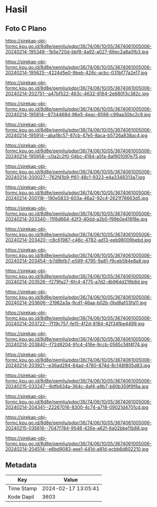# Hasil

## Foto C Plano

https://sirekap-obj-formc.kpu.go.id/8d8e/pemilu/pdpr/36/74/06/10/05/3674061005006-20240214-195348--1b5e720d-bbf8-4a92-a027-66ec2a8a0fb3.jpg

https://sirekap-obj-formc.kpu.go.id/8d8e/pemilu/pdpr/36/74/06/10/05/3674061005006-20240214-195625--4224d5e0-9beb-426c-acbc-031bf77a2e17.jpg

https://sirekap-obj-formc.kpu.go.id/8d8e/pemilu/pdpr/36/74/06/10/05/3674061005006-20240214-202751--a47bf522-463c-4632-8164-2e680f3c382c.jpg

https://sirekap-obj-formc.kpu.go.id/8d8e/pemilu/pdpr/36/74/06/10/05/3674061005006-20240214-195814--8734468d-96e5-4eac-8598-c99aa30bc2c9.jpg

https://sirekap-obj-formc.kpu.go.id/8d8e/pemilu/pdpr/36/74/06/10/05/3674061005006-20240214-195914--aba18c57-87cb-47e5-8aca-b5726a838ac4.jpg

https://sirekap-obj-formc.kpu.go.id/8d8e/pemilu/pdpr/36/74/06/10/05/3674061005006-20240214-195958--c0a2c2f0-04bc-4184-a5fa-8af901097e75.jpg

https://sirekap-obj-formc.kpu.go.id/8d8e/pemilu/pdpr/36/74/06/10/05/3674061005006-20240214-200027--762f41b9-ff61-48c1-9323-e4a3348313a7.jpg

https://sirekap-obj-formc.kpu.go.id/8d8e/pemilu/pdpr/36/74/06/10/05/3674061005006-20240214-200118--190e5833-603a-46a2-92c4-2621f76663d5.jpg

https://sirekap-obj-formc.kpu.go.id/8d8e/pemilu/pdpr/36/74/06/10/05/3674061005006-20240214-203340--11f8d664-42f3-40dd-a2b0-f99b0e416f8e.jpg

https://sirekap-obj-formc.kpu.go.id/8d8e/pemilu/pdpr/36/74/06/10/05/3674061005006-20240214-203420--c8c61987-c46c-4782-ad13-eeb98009bebd.jpg

https://sirekap-obj-formc.kpu.go.id/8d8e/pemilu/pdpr/36/74/06/10/05/3674061005006-20240214-203454--b7d9bfb7-e599-4795-9a81-f9ceb584e8a8.jpg

https://sirekap-obj-formc.kpu.go.id/8d8e/pemilu/pdpr/36/74/06/10/05/3674061005006-20240214-203526--f279fa27-6fc4-4775-a7d2-db96dd219b8d.jpg

https://sirekap-obj-formc.kpu.go.id/8d8e/pemilu/pdpr/36/74/06/10/05/3674061005006-20240214-203606--21982a3a-9cd1-46aa-b02b-0bd8af03fa11.jpg

https://sirekap-obj-formc.kpu.go.id/8d8e/pemilu/pdpr/36/74/06/10/05/3674061005006-20240214-203722--7f19c757-fe15-4f2d-8184-42f34fbe4499.jpg

https://sirekap-obj-formc.kpu.go.id/8d8e/pemilu/pdpr/36/74/06/10/05/3674061005006-20240214-203840--f72d9204-91c4-416e-9ccb-0565c58f4f74.jpg

https://sirekap-obj-formc.kpu.go.id/8d8e/pemilu/pdpr/36/74/06/10/05/3674061005006-20240214-203921--e36ad294-84ad-4780-874d-8c148f805d83.jpg

https://sirekap-obj-formc.kpu.go.id/8d8e/pemilu/pdpr/36/74/06/10/05/3674061005006-20240215-033247--8dfb834a-364c-4af4-a9b7-b80b359f9f8a.jpg

https://sirekap-obj-formc.kpu.go.id/8d8e/pemilu/pdpr/36/74/06/10/05/3674061005006-20240214-204341--22267016-8300-4c74-a718-09021d4701cd.jpg

https://sirekap-obj-formc.kpu.go.id/8d8e/pemilu/pdpr/36/74/06/10/05/3674061005006-20240215-035616--7047f784-9548-426e-a62f-6a02bbe11b88.jpg

https://sirekap-obj-formc.kpu.go.id/8d8e/pemilu/pdpr/36/74/06/10/05/3674061005006-20240214-204514--e6bd9083-eee1-441d-a81d-ecbb6d802210.jpg


## Metadata

| Key        | Value               |
| ---------- | ------------------- |
| Time Stamp | 2024-02-17 13:05:41 |
| Kode Dapil | 3603                |




